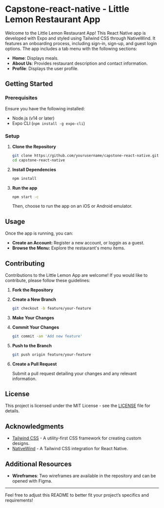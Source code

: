 # Capstone-react-native - Little Lemon Restaurant App

Welcome to the Little Lemon Restaurant App! This React Native app is developed with Expo and styled using Tailwind CSS through NativeWind. It features an onboarding process, including sign-in, sign-up, and guest login options. The app includes a tab menu with the following sections:

- **Home**: Displays meals.
- **About Us**: Provides restaurant description and contact information.
- **Profile**: Displays the user profile.

## Getting Started

### Prerequisites

Ensure you have the following installed:

- Node.js (v14 or later)
- Expo CLI (`npm install -g expo-cli`)

### Setup

1. **Clone the Repository**

    ```bash
    git clone https://github.com/yourusername/capstone-react-native.git
    cd capstone-react-native
    ```

2. **Install Dependencies**

    ```bash
    npm install
    ```

3. **Run the app**

    ```bash
    npm start -c
    ```

    Then, choose to run the app on an iOS or Android emulator.

## Usage

Once the app is running, you can:

- **Create an Account:** Register a new account, or loggin as a guest.
- **Browse the Menu:** Explore the restaurant's menu items.

## Contributing

Contributions to the Little Lemon App are welcome! If you would like to contribute, please follow these guidelines:

1. **Fork the Repository**

2. **Create a New Branch**

    ```bash
    git checkout -b feature/your-feature
    ```

3. **Make Your Changes**

4. **Commit Your Changes**

    ```bash
    git commit -am 'Add new feature'
    ```

5. **Push to the Branch**

    ```bash
    git push origin feature/your-feature
    ```

6. **Create a Pull Request**

    Submit a pull request detailing your changes and any relevant information.

## License

This project is licensed under the MIT License - see the [LICENSE](LICENSE) file for details.

## Acknowledgments

- [Tailwind CSS](https://tailwindcss.com/) - A utility-first CSS framework for creating custom designs.
- [NativeWind](https://github.com/vadimdemedes/nativewind) - A Tailwind CSS integration for React Native.

## Additional Resources

- **Wireframes**: Two wireframes are available in the repository and can be opened with Figma.

---

Feel free to adjust this README to better fit your project’s specifics and requirements!
